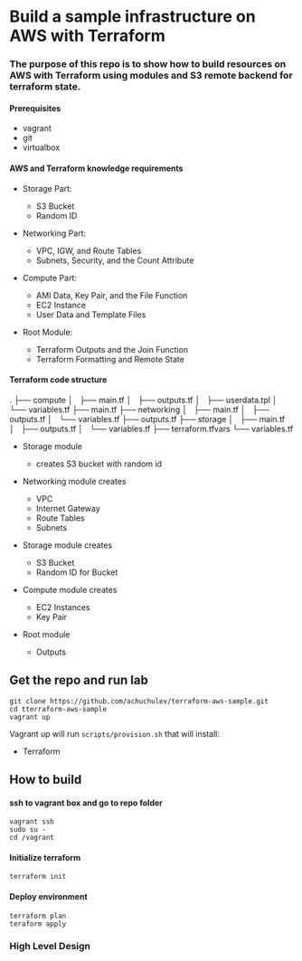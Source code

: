 # Build a sample infrastructure on AWS with Terraform

### The purpose of this repo is to show how to build resources on AWS with Terraform using modules and S3 remote backend for terraform state.

#### Prerequisites

- vagrant
- git
- virtualbox

#### AWS and Terraform knowledge requirements

- Storage Part: 
  - S3 Bucket
  - Random ID

- Networking Part: 
  - VPC, IGW, and Route Tables
  - Subnets, Security, and the Count Attribute

- Compute Part:
  - AMI Data, Key Pair, and the File Function
  - EC2 Instance
  - User Data and Template Files

- Root Module:
  - Terraform Outputs and the Join Function
  - Terraform Formatting and Remote State

#### Terraform code structure

.
├── compute
│   ├── main.tf
│   ├── outputs.tf
│   ├── userdata.tpl
│   └── variables.tf
├── main.tf
├── networking
│   ├── main.tf
│   ├── outputs.tf
│   └── variables.tf
├── outputs.tf
├── storage
│   ├── main.tf
│   ├── outputs.tf
│   └── variables.tf
├── terraform.tfvars
└── variables.tf


- Storage module
  - creates S3 bucket with random id

- Networking module creates
  - VPC
  - Internet Gateway
  - Route Tables
  - Subnets

- Storage module creates
  - S3 Bucket
  - Random ID for Bucket

- Compute module creates
   - EC2 Instances
   - Key Pair

- Root module
  - Outputs


## Get the repo and run lab

```
git clone https://github.com/achuchulev/terraform-aws-sample.git
cd tterraform-aws-sample
vagrant up
```

Vagrant up will run `scripts/provision.sh` that will install:

- Terraform

## How to build

#### ssh to vagrant box and go to repo folder

```
vagrant ssh
sudo su -
cd /vagrant
```

#### Initialize terraform

```
terraform init
```

#### Deploy environment

```
terraform plan
teraform apply
```

### High Level Design


